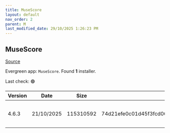 ```yaml
---
title: MuseScore
layout: default
nav_order: 2
parent: M
last_modified_date: 29/10/2025 1:26:23 PM
---
```


## MuseScore

[Source](https://musescore.org/)

Evergreen app: `MuseScore`. Found **1** installer.

Last check: 🟢

| Version | Date       | Size      | Sha256                                                           | Architecture | InstallerType | Type | URI                                                                                                                                                                                                                        |
| ------- | ---------- | --------- | ---------------------------------------------------------------- | ------------ | ------------- | ---- | -------------------------------------------------------------------------------------------------------------------------------------------------------------------------------------------------------------------------- |
| 4.6.3   | 21/10/2025 | 115310592 | 74d21efe0c01d45f3fcd0616c0cc75c5fb1dbacb5902b85a0169c857ba35eb9b | x64          | Default       | msi  | [https://github.com/musescore/MuseScore/releases/download/v4.6.3/MuseScore-Studio-4.6.3.252940956-x86_64.msi](https://github.com/musescore/MuseScore/releases/download/v4.6.3/MuseScore-Studio-4.6.3.252940956-x86_64.msi) |
